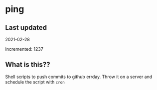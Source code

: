 # ping

## Last updated
2021-02-28

Incremented: 1237

## What is this??
Shell scripts to push commits to github errday. Throw it on a server and schedule the script with `cron`
